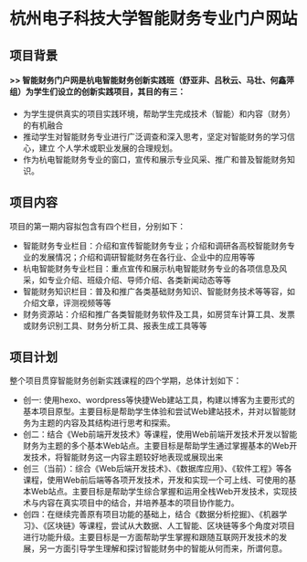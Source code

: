 # 杭州电子科技大学智能财务专业门户网站

## 项目背景
#### >> 智能财务门户网是杭电智能财务创新实践班（舒亚非、吕秋云、马壮、何鑫萍组）为学生们设立的创新实践项目，其目的有三：
-	为学生提供真实的项目实践环境，帮助学生完成技术（智能）和内容（财务）的有机融合
-	推动学生对智能财务专业进行广泛调查和深入思考，坚定对智能财务的学习信心，建立 个人学术或职业发展的合理规划。
-	作为杭电智能财务专业的窗口，宣传和展示专业风采、推广和普及智能财务知识。

## 项目内容
项目的第一期内容拟包含有四个栏目，分别如下：
-	智能财务专业栏目：介绍和宣传智能财务专业；介绍和调研各高校智能财务专业的发展情况；介绍和调研智能财务在各行业、企业中的应用等等
-	杭电智能财务专业栏目：重点宣传和展示杭电智能财务专业的各项信息及风采，如专业介绍、班级介绍、导师介绍、各类新闻动态等等
-	智能财务知识栏目：普及和推广各类基础财务知识、智能财务技术等等容，如介绍文章，评测视频等等
-	财务资源站：介绍和推广各类智能财务软件及工具，如房贷车计算工具、发票或财务识别工具、财务分析工具、报表生成工具等等

## 项目计划
整个项目贯穿智能财务创新实践课程的四个学期，总体计划如下：
-	创一: 使用hexo、wordpress等快捷Web建站工具，构建以博客为主要形式的基本项目原型。主要目标是帮助学生体验和尝试Web建站技术，并对以智能财务为主题的内容及其结构进行思考和探索。
-	创二：结合《Web前端开发技术》等课程，使用Web前端开发技术开发以智能财务为主题的多个基本Web站点。主要目标是帮助学生通过掌握基本的Web开发技术，将智能财务这一内容主题较好地表现或展现出来
-	创三（当前）：综合《Web后端开发技术》、《数据库应用》、《软件工程》等各课程，使用Web前后端等各项开发技术，开发和实现一个可上线、可使用的基本Web站点。主要目标是帮助学生综合掌握和运用全栈Web开发技术，实现技术与内容在真实项目中的结合，并培养基本的项目协作能力。
-	创四：在继续完善原有项目功能的基础上，结合《数据分析挖掘》、《机器学习》、《区块链》等课程，尝试从大数据、人工智能、区块链等多个角度对项目进行功能升级。主要目标是一方面帮助学生掌握和跟随互联网开发技术的发展，另一方面引导学生理解和探讨智能财务中的智能从何而来，所谓何意。

